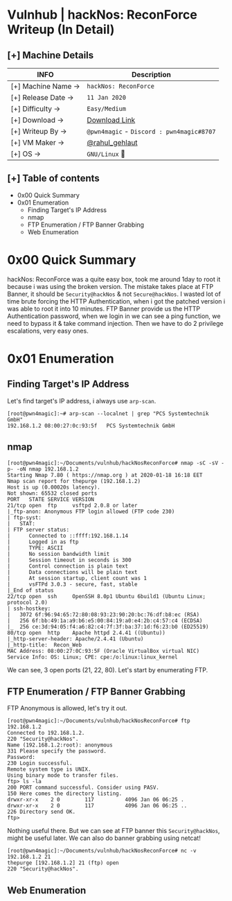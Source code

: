 # Vulnhub | hackNos: ReconForce Writeup (In Detail)
## [+] Machine Details

| INFO | Description |
| --- | --- |
| [+] Machine Name -> | ``hackNos: ReconForce`` |
| [+] Release Date -> | ``11 Jan 2020`` |
| [+] Difficulty -> | ``Easy/Medium`` |
| [+] Download -> | [Download Link](https://www.vulnhub.com/entry/hacknos-reconforce,416/) |
| [+] Writeup By -> | ``@pwn4magic`` - `Discord : pwn4magic#8707` |
| [+] VM Maker -> | [@rahul_gehlaut](https://twitter.com/rahul_gehlaut) |
| [+] OS -> | ``GNU/Linux`` :penguin: |


## [+] Table of contents
* 0x00 Quick Summary
* 0x01 Enumeration
  * Finding Target's IP Address
  * nmap
  * FTP Enumeration / FTP Banner Grabbing
  * Web Enumeration
  
  
# 0x00 Quick Summary
hackNos: ReconForce was a quite easy box, took me around 1day to root it because i was using the broken version. The mistake takes place at FTP Banner, it should be `Security@hackNos` & not `Secure@hackNos`. I wasted lot of time brute forcing the HTTP Authentication, when i got the patched version i was able to root it into 10 minutes. FTP Banner provide us the HTTP Authentication password, when we login in we can see a ping function, we need to bypass it & take command injection. Then we have to do 2 privilege escalations, very easy ones.

# 0x01 Enumeration
## Finding Target's IP Address
Let's find target's IP address, i always use `arp-scan`.
```
[root@pwn4magic]:~# arp-scan --localnet | grep "PCS Systemtechnik GmbH"
192.168.1.2	08:00:27:0c:93:5f	PCS Systemtechnik GmbH
```

## nmap
```
[root@pwn4magic]:~/Documents/vulnhub/hackNosReconForce# nmap -sC -sV -p- -oN nmap 192.168.1.2
Starting Nmap 7.80 ( https://nmap.org ) at 2020-01-18 16:18 EET
Nmap scan report for thepurge (192.168.1.2)
Host is up (0.00020s latency).
Not shown: 65532 closed ports
PORT   STATE SERVICE VERSION
21/tcp open  ftp     vsftpd 2.0.8 or later
|_ftp-anon: Anonymous FTP login allowed (FTP code 230)
| ftp-syst: 
|   STAT: 
| FTP server status:
|      Connected to ::ffff:192.168.1.14
|      Logged in as ftp
|      TYPE: ASCII
|      No session bandwidth limit
|      Session timeout in seconds is 300
|      Control connection is plain text
|      Data connections will be plain text
|      At session startup, client count was 1
|      vsFTPd 3.0.3 - secure, fast, stable
|_End of status
22/tcp open  ssh     OpenSSH 8.0p1 Ubuntu 6build1 (Ubuntu Linux; protocol 2.0)
| ssh-hostkey: 
|   3072 6f:96:94:65:72:80:08:93:23:90:20:bc:76:df:b8:ec (RSA)
|   256 6f:bb:49:1a:a9:b6:e5:00:84:19:a0:e4:2b:c4:57:c4 (ECDSA)
|_  256 ce:3d:94:05:f4:a6:82:c4:7f:3f:ba:37:1d:f6:23:b0 (ED25519)
80/tcp open  http    Apache httpd 2.4.41 ((Ubuntu))
|_http-server-header: Apache/2.4.41 (Ubuntu)
|_http-title:  Recon_Web
MAC Address: 08:00:27:0C:93:5F (Oracle VirtualBox virtual NIC)
Service Info: OS: Linux; CPE: cpe:/o:linux:linux_kernel
```

We can see, 3 open ports (21, 22, 80). Let's start by enumerating FTP.

## FTP Enumeration / FTP Banner Grabbing
  
FTP Anonymous is allowed, let's try it out.
```
[root@pwn4magic]:~/Documents/vulnhub/hackNosReconForce# ftp 192.168.1.2
Connected to 192.168.1.2.
220 "Security@hackNos".
Name (192.168.1.2:root): anonymous
331 Please specify the password.
Password:
230 Login successful.
Remote system type is UNIX.
Using binary mode to transfer files.
ftp> ls -la
200 PORT command successful. Consider using PASV.
150 Here comes the directory listing.
drwxr-xr-x    2 0        117          4096 Jan 06 06:25 .
drwxr-xr-x    2 0        117          4096 Jan 06 06:25 ..
226 Directory send OK.
ftp> 
```

Nothing useful there. But we can see at FTP banner this `Security@hackNos`, might be useful later. We can also do banner grabbing using netcat!

```
[root@pwn4magic]:~/Documents/vulnhub/hackNosReconForce# nc -v 192.168.1.2 21
thepurge [192.168.1.2] 21 (ftp) open
220 "Security@hackNos".
```

## Web Enumeration



